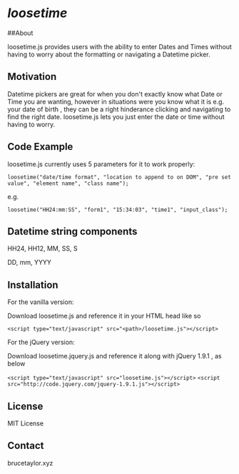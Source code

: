 # _loosetime_


##About

loosetime.js provides users with the ability to enter Dates and Times without having to worry about the formatting or navigating a Datetime picker.

## Motivation

Datetime pickers are great for when you don't exactly know what Date or Time you are wanting, however
in situations were you know what it is e.g. your date of birth , they can be a right hinderance
clicking and navigating to find the right date. 
loosetime.js lets you just enter the date or time without having to worry.


## Code Example

loosetime.js currently uses 5 parameters for it to work properly:

`loosetime("date/time format", "location to append to on DOM", "pre set value", "element name", "class name");`

e.g.

`loosetime("HH24:mm:SS", "form1", "15:34:03", "time1", "input_class");`


## Datetime string components

HH24, HH12, MM, SS, S

DD, mm, YYYY

## Installation

For the vanilla version:

Download loosetime.js and reference it in your HTML head like so

`<script type="text/javascript" src="<path>/loosetime.js"></script>`

For the jQuery version:

Download loosetime.jquery.js and reference it along with jQuery 1.9.1 , as below

`<script type="text/javascript" src="loosetime.js"></script>`
`<script src="http://code.jquery.com/jquery-1.9.1.js"></script>`

## License

MIT License

## Contact

brucetaylor.xyz
